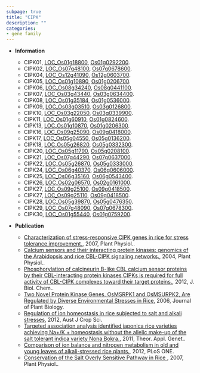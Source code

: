 ```yaml
---
subpage: true
title: "CIPK"
description: ""
categories:
- gene family
---
```


* **Information**  
    + CIPK01, [LOC_Os01g18800](http://rice.plantbiology.msu.edu/cgi-bin/ORF_infopage.cgi?orf=LOC_Os01g18800), [Os01g0292200](http://rapdb.dna.affrc.go.jp/viewer/gbrowse_details/irgsp1?name=Os01g0292200).
    + CIPK02, [LOC_Os07g48100](http://rice.plantbiology.msu.edu/cgi-bin/ORF_infopage.cgi?orf=LOC_Os07g48100), [Os07g0678600](http://rapdb.dna.affrc.go.jp/viewer/gbrowse_details/irgsp1?name=Os07g0678600).
    + CIPK04, [LOC_Os12g41090](http://rice.plantbiology.msu.edu/cgi-bin/ORF_infopage.cgi?orf=LOC_Os12g41090), [Os12g0603700](http://rapdb.dna.affrc.go.jp/viewer/gbrowse_details/irgsp1?name=Os12g0603700).
    + CIPK05, [LOC_Os01g10890](http://rice.plantbiology.msu.edu/cgi-bin/ORF_infopage.cgi?orf=LOC_Os01g10890), [Os01g0206700](http://rapdb.dna.affrc.go.jp/viewer/gbrowse_details/irgsp1?name=Os01g0206700).
    + CIPK06, [LOC_Os08g34240](http://rice.plantbiology.msu.edu/cgi-bin/ORF_infopage.cgi?orf=LOC_Os08g34240), [Os08g0441100](http://rapdb.dna.affrc.go.jp/viewer/gbrowse_details/irgsp1?name=Os08g0441100).
    + CIPK07, [LOC_Os03g43440](http://rice.plantbiology.msu.edu/cgi-bin/ORF_infopage.cgi?orf=LOC_Os03g43440), [Os03g0634400](http://rapdb.dna.affrc.go.jp/viewer/gbrowse_details/irgsp1?name=Os03g0634400).
    + CIPK08, [LOC_Os01g35184](http://rice.plantbiology.msu.edu/cgi-bin/ORF_infopage.cgi?orf=LOC_Os01g35184), [Os01g0536000](http://rapdb.dna.affrc.go.jp/viewer/gbrowse_details/irgsp1?name=Os01g0536000).
    + CIPK09, [LOC_Os03g03510](http://rice.plantbiology.msu.edu/cgi-bin/ORF_infopage.cgi?orf=LOC_Os03g03510), [Os03g0126800](http://rapdb.dna.affrc.go.jp/viewer/gbrowse_details/irgsp1?name=Os03g0126800).
    + CIPK10, [LOC_Os03g22050](http://rice.plantbiology.msu.edu/cgi-bin/ORF_infopage.cgi?orf=LOC_Os03g22050), [Os03g0339900](http://rapdb.dna.affrc.go.jp/viewer/gbrowse_details/irgsp1?name=Os03g0339900).
    + CIPK11, [LOC_Os01g60910](http://rice.plantbiology.msu.edu/cgi-bin/ORF_infopage.cgi?orf=LOC_Os01g60910), [Os01g0824600](http://rapdb.dna.affrc.go.jp/viewer/gbrowse_details/irgsp1?name=Os01g0824600).
    + CIPK13, [LOC_Os01g10870](http://rice.plantbiology.msu.edu/cgi-bin/ORF_infopage.cgi?orf=LOC_Os01g10870), [Os01g0206300](http://rapdb.dna.affrc.go.jp/viewer/gbrowse_details/irgsp1?name=Os01g0206300).
    + CIPK16, [LOC_Os09g25090](http://rice.plantbiology.msu.edu/cgi-bin/ORF_infopage.cgi?orf=LOC_Os09g25090), [Os09g0418000](http://rapdb.dna.affrc.go.jp/viewer/gbrowse_details/irgsp1?name=Os09g0418000).
    + CIPK17, [LOC_Os05g04550](http://rice.plantbiology.msu.edu/cgi-bin/ORF_infopage.cgi?orf=LOC_Os05g04550), [Os05g0136200](http://rapdb.dna.affrc.go.jp/viewer/gbrowse_details/irgsp1?name=Os05g0136200).
    + CIPK18, [LOC_Os05g26820](http://rice.plantbiology.msu.edu/cgi-bin/ORF_infopage.cgi?orf=LOC_Os05g26820), [Os05g0332300](http://rapdb.dna.affrc.go.jp/viewer/gbrowse_details/irgsp1?name=Os05g0332300).
    + CIPK20, [LOC_Os05g11790](http://rice.plantbiology.msu.edu/cgi-bin/ORF_infopage.cgi?orf=LOC_Os05g11790), [Os05g0208100](http://rapdb.dna.affrc.go.jp/viewer/gbrowse_details/irgsp1?name=Os05g0208100).
    + CIPK21, [LOC_Os07g44290](http://rice.plantbiology.msu.edu/cgi-bin/ORF_infopage.cgi?orf=LOC_Os07g44290), [Os07g0637000](http://rapdb.dna.affrc.go.jp/viewer/gbrowse_details/irgsp1?name=Os07g0637000).
    + CIPK22, [LOC_Os05g26870](http://rice.plantbiology.msu.edu/cgi-bin/ORF_infopage.cgi?orf=LOC_Os05g26870), [Os05g0333000](http://rapdb.dna.affrc.go.jp/viewer/gbrowse_details/irgsp1?name=Os05g0333000).
    + CIPK24, [LOC_Os06g40370](http://rice.plantbiology.msu.edu/cgi-bin/ORF_infopage.cgi?orf=LOC_Os06g40370), [Os06g0606000](http://rapdb.dna.affrc.go.jp/viewer/gbrowse_details/irgsp1?name=Os06g0606000).
    + CIPK25, [LOC_Os06g35160](http://rice.plantbiology.msu.edu/cgi-bin/ORF_infopage.cgi?orf=LOC_Os06g35160), [Os06g0543400](http://rapdb.dna.affrc.go.jp/viewer/gbrowse_details/irgsp1?name=Os06g0543400).
    + CIPK26, [LOC_Os02g06570](http://rice.plantbiology.msu.edu/cgi-bin/ORF_infopage.cgi?orf=LOC_Os02g06570), [Os02g0161000](http://rapdb.dna.affrc.go.jp/viewer/gbrowse_details/irgsp1?name=Os02g0161000).
    + CIPK27, [LOC_Os09g25100](http://rice.plantbiology.msu.edu/cgi-bin/ORF_infopage.cgi?orf=LOC_Os09g25100), [Os09g0418500](http://rapdb.dna.affrc.go.jp/viewer/gbrowse_details/irgsp1?name=Os09g0418500).
    + CIPK27, [LOC_Os09g25110](http://rice.plantbiology.msu.edu/cgi-bin/ORF_infopage.cgi?orf=LOC_Os09g25110), [Os09g0418500](http://rapdb.dna.affrc.go.jp/viewer/gbrowse_details/irgsp1?name=Os09g0418500).
    + CIPK28, [LOC_Os05g39870](http://rice.plantbiology.msu.edu/cgi-bin/ORF_infopage.cgi?orf=LOC_Os05g39870), [Os05g0476350](http://rapdb.dna.affrc.go.jp/viewer/gbrowse_details/irgsp1?name=Os05g0476350).
    + CIPK29, [LOC_Os07g48090](http://rice.plantbiology.msu.edu/cgi-bin/ORF_infopage.cgi?orf=LOC_Os07g48090), [Os07g0678300](http://rapdb.dna.affrc.go.jp/viewer/gbrowse_details/irgsp1?name=Os07g0678300).
    + CIPK30, [LOC_Os01g55440](http://rice.plantbiology.msu.edu/cgi-bin/ORF_infopage.cgi?orf=LOC_Os01g55440), [Os01g0759200](http://rapdb.dna.affrc.go.jp/viewer/gbrowse_details/irgsp1?name=Os01g0759200).

* **Publication**  
    + [Characterization of stress-responsive CIPK genes in rice for stress tolerance improvement.](http://www.ncbi.nlm.nih.gov/pubmed?term=Characterization+of+stress-responsive+CIPK+genes+in+rice+for+stress+tolerance+improvement.%5BTitle%5D), 2007, Plant Physiol..
    + [Calcium sensors and their interacting protein kinases: genomics of the Arabidopsis and rice CBL-CIPK signaling networks.](http://www.ncbi.nlm.nih.gov/pubmed?term=Calcium+sensors+and+their+interacting+protein+kinases:+genomics+of+the+Arabidopsis+and+rice+CBL-CIPK+signaling+networks.%5BTitle%5D), 2004, Plant Physiol..
    + [Phosphorylation of calcineurin B-like CBL calcium sensor proteins by their CBL-interacting protein kinases CIPKs is required for full activity of CBL-CIPK complexes toward their target proteins.](http://www.ncbi.nlm.nih.gov/pubmed?term=Phosphorylation+of+calcineurin+B-like+CBL+calcium+sensor+proteins+by+their+CBL-interacting+protein+kinases+CIPKs+is+required+for+full+activity+of+CBL-CIPK+complexes+toward+their+target+proteins.%5BTitle%5D), 2012, J. Biol. Chem..
    + [Two Novel Protein Kinase Genes, OsMSRPK1 and OsMSURPK2, Are Regulated by Diverse Environmental Stresses in Rice](http://www.ncbi.nlm.nih.gov/pubmed?term=Two+Novel+Protein+Kinase+Genes,+OsMSRPK1+and+OsMSURPK2,+Are+Regulated+by+Diverse+Environmental+Stresses+in+Rice%5BTitle%5D), 2006, Journal of Plant Biology.
    + [Regulation of ion homeostasis in rice subjected to salt and alkali stresses](http://www.ncbi.nlm.nih.gov/pubmed?term=Regulation+of+ion+homeostasis+in+rice+subjected+to+salt+and+alkali+stresses%5BTitle%5D), 2012, Aust J Crop Sci.
    + [Targeted association analysis identified japonica rice varieties achieving Na+/K + homeostasis without the allelic make-up of the salt tolerant indica variety Nona Bokra.](http://www.ncbi.nlm.nih.gov/pubmed?term=Targeted+association+analysis+identified+japonica+rice+varieties+achieving+Na+/K+++homeostasis+without+the+allelic+make-up+of+the+salt+tolerant+indica+variety+Nona+Bokra.%5BTitle%5D), 2011, Theor. Appl. Genet..
    + [Comparison of ion balance and nitrogen metabolism in old and young leaves of alkali-stressed rice plants.](http://www.ncbi.nlm.nih.gov/pubmed?term=Comparison+of+ion+balance+and+nitrogen+metabolism+in+old+and+young+leaves+of+alkali-stressed+rice+plants.%5BTitle%5D), 2012, PLoS ONE.
    + [Conservation of the Salt Overly Sensitive Pathway in Rice ](http://www.ncbi.nlm.nih.gov/pubmed?term=Conservation+of+the+Salt+Overly+Sensitive+Pathway+in+Rice+%5BTitle%5D), 2007, Plant Physiol..


